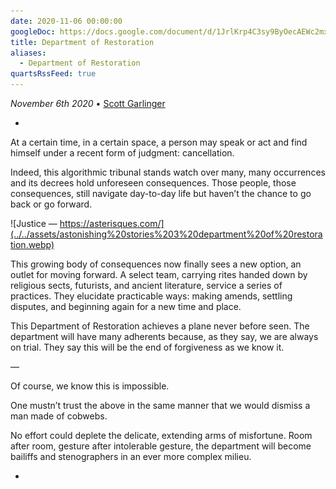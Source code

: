 ```yaml
---
date: 2020-11-06 00:00:00
googleDoc: https://docs.google.com/document/d/1JrlKrp4C3sy9ByOecAEWc2mxnoodvM5PWVAqpGVFhVY/edit
title: Department of Restoration
aliases:
  - Department of Restoration
quartsRssFeed: true
---
```

*November 6th 2020* • [Scott Garlinger](https://twitter.com/scott_garlinger)

+

At a certain time, in a certain space, a person may speak or act and find himself under a recent form of judgment: cancellation.

Indeed, this algorithmic tribunal stands watch over many, many occurrences and its decrees hold unforeseen consequences. Those people, those consequences, still navigate day-to-day life but haven’t the chance to go back or go forward.

![Justice — https://asterisques.com/](../../assets/astonishing%20stories%203%20department%20of%20restoration.webp)

This growing body of consequences now finally sees a new option, an outlet for moving forward. A select team, carrying rites handed down by religious sects, futurists, and ancient literature, service a series of practices. They elucidate practicable ways: making amends, settling disputes, and beginning again for a new time and place.

This Department of Restoration achieves a plane never before seen. The department will have many adherents because, as they say, we are always on trial. They say this will be the end of forgiveness as we know it.

—

Of course, we know this is impossible.

One mustn’t trust the above in the same manner that we would dismiss a man made of cobwebs.

No effort could deplete the delicate, extending arms of misfortune. Room after room, gesture after intolerable gesture, the department will become bailiffs and stenographers in an ever more complex milieu.

+
